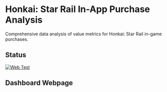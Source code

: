 # Honkai: Star Rail In-App Purchase Analysis

Comprehensive data analysis of value metrics for Honkai: Star Rail in-game purchases.

## Status

[![Web Test](https://github.com/sakan811/honkai-star-rail-in-app-purchase-analysis/actions/workflows/webpage-test.yml/badge.svg)](https://github.com/sakan811/honkai-star-rail-in-app-purchase-analysis/actions/workflows/webpage-test.yml)

## Dashboard Webpage
